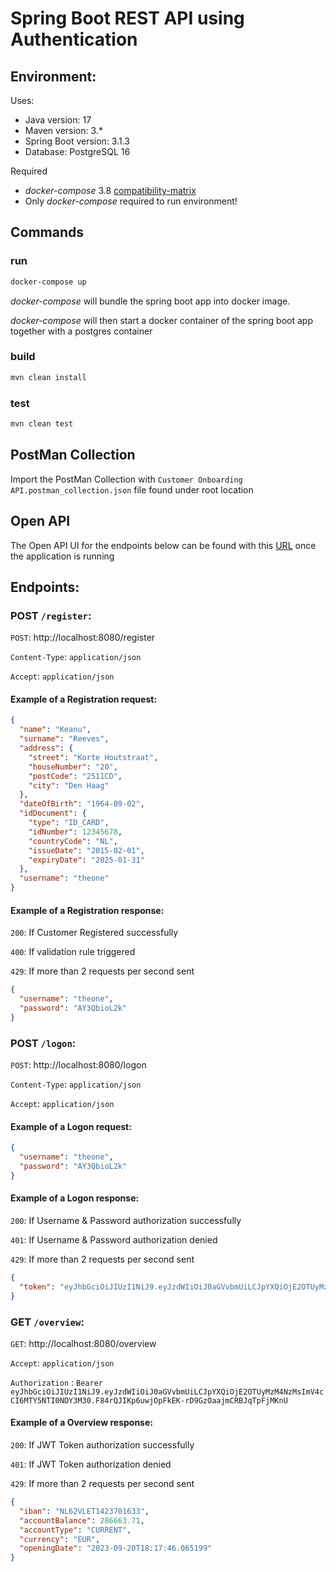 # Spring Boot REST API using Authentication

## Environment:

Uses:

- Java version: 17
- Maven version: 3.*
- Spring Boot version: 3.1.3
- Database: PostgreSQL 16

Required

- _docker-compose_
  3.8 [compatibility-matrix](https://docs.docker.com/compose/compose-file/compose-versioning/#compatibility-matrix)
- Only _docker-compose_ required to run environment!

## Commands

### run

```bash
docker-compose up
```

_docker-compose_ will bundle the spring boot app into docker image.

_docker-compose_ will then start a docker container of the spring boot app together with a postgres container

### build

```bash
mvn clean install
```

### test

```bash
mvn clean test
```

## PostMan Collection

Import the PostMan Collection with `Customer Onboarding API.postman_collection.json` file found under root location

## Open API

The Open API UI for the endpoints below can be found with this [URL](http://localhost:8080/swagger-ui/index.html) once
the
application is running

## Endpoints:

### **POST** `/register`:

`POST`: http://localhost:8080/register

`Content-Type`: `application/json`

`Accept`: `application/json`

#### Example of a Registration request:

```json
{
  "name": "Keanu",
  "surname": "Reeves",
  "address": {
    "street": "Korte Houtstraat",
    "houseNumber": "20",
    "postCode": "2511CD",
    "city": "Den Haag"
  },
  "dateOfBirth": "1964-09-02",
  "idDocument": {
    "type": "ID_CARD",
    "idNumber": 12345678,
    "countryCode": "NL",
    "issueDate": "2015-02-01",
    "expiryDate": "2025-01-31"
  },
  "username": "theone"
}
```

#### Example of a Registration response:

`200`: If Customer Registered successfully

`400`: If validation rule triggered

`429`: If more than 2 requests per second sent

```json
{
  "username": "theone",
  "password": "AY3QbioL2k"
}
```

### **POST** `/logon`:

`POST`: http://localhost:8080/logon

`Content-Type`: `application/json`

`Accept`: `application/json`

#### Example of a Logon request:

```json
{
  "username": "theone",
  "password": "AY3QbioL2k"
}
```

#### Example of a Logon response:

`200`: If Username & Password authorization successfully

`401`: If Username & Password authorization denied

`429`: If more than 2 requests per second sent

```json
{
  "token": "eyJhbGciOiJIUzI1NiJ9.eyJzdWIiOiJ0aGVvbmUiLCJpYXQiOjE2OTUyMzM4NzMsImV4cCI6MTY5NTI0NDY3M30.F84rQJIKp6uwjOpFkEK-rD9GzOaajmCRBJqTpFjMKnU"
}
```

### **GET** `/overview`:

`GET`: http://localhost:8080/overview

`Accept`: `application/json`

`Authorization` : `Bearer eyJhbGciOiJIUzI1NiJ9.eyJzdWIiOiJ0aGVvbmUiLCJpYXQiOjE2OTUyMzM4NzMsImV4cCI6MTY5NTI0NDY3M30.F84rQJIKp6uwjOpFkEK-rD9GzOaajmCRBJqTpFjMKnU`

#### Example of a Overview response:

`200`: If JWT Token authorization successfully

`401`: If JWT Token authorization denied

`429`: If more than 2 requests per second sent

```json
{
  "iban": "NL62VLET1423701633",
  "accountBalance": 286663.71,
  "accountType": "CURRENT",
  "currency": "EUR",
  "openingDate": "2023-09-20T18:17:46.065199"
}
```


